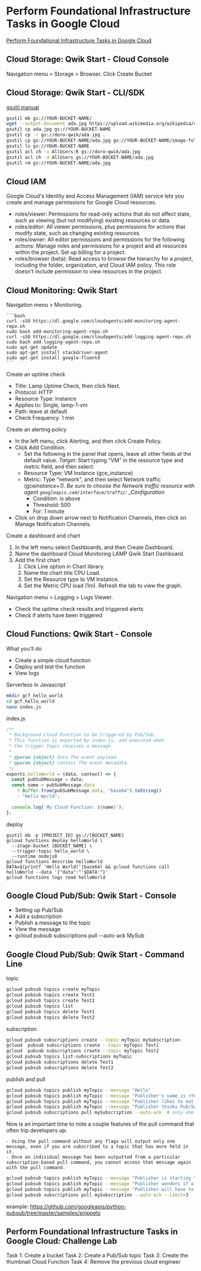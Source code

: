 # Perform Foundational Infrastructure Tasks in Google Cloud

[Perform Foundational Infrastructure Tasks in Google Cloud](https://www.qwiklabs.com/quests/118)

## Cloud Storage: Qwik Start - Cloud Console

Navigation menu > Storage > Browser. Click Create Bucket

## Cloud Storage: Qwik Start - CLI/SDK

[gsutil manual](https://cloud.google.com/storage/docs/gsutil?hl=zh-tw)

```bash
gsutil mb gs://YOUR-BUCKET-NAME/
wget --output-document ada.jpg https://upload.wikimedia.org/wikipedia/commons/thumb/a/a4/Ada_Lovelace_portrait.jpg/800px-Ada_Lovelace_portrait.jpg
gsutil cp ada.jpg gs://YOUR-BUCKET-NAME
gsutil cp -r gs://doro-qwik/ada.jpg .
gsutil cp gs://YOUR-BUCKET-NAME/ada.jpg gs://YOUR-BUCKET-NAME/image-folder/
gsutil ls gs://YOUR-BUCKET-NAME
gsutil acl ch -u AllUsers:R gs://doro-qwik/ada.jpg
gsutil acl ch -d AllUsers gs://YOUR-BUCKET-NAME/ada.jpg
gsutil rm gs://YOUR-BUCKET-NAME/ada.jpg
```

## Cloud IAM

Google Cloud's Identity and Access Management (IAM) service lets you create and manage permissions for Google Cloud resources.

- roles/viewer: Permissions for read-only actions that do not affect state, such as viewing (but not modifying) existing resources or data.
- roles/editor: All viewer permissions, plus permissions for actions that modify state, such as changing existing resources.
- roles/owner: All editor permissions and permissions for the following actions: Manage roles and permissions for a project and all resources within the project. Set up billing for a project.
- roles/browser (beta): Read access to browse the hierarchy for a project, including the folder, organization, and Cloud IAM policy. This role doesn't include permission to view resources in the project.

## Cloud Monitoring: Qwik Start

Navigation menu > Monitoring.

    ```bash
    curl -sSO https://dl.google.com/cloudagents/add-monitoring-agent-repo.sh
    sudo bash add-monitoring-agent-repo.sh
    curl -sSO https://dl.google.com/cloudagents/add-logging-agent-repo.sh
    sudo bash add-logging-agent-repo.sh
    sudo apt-get update
    sudo apt-get install stackdriver-agent
    sudo apt-get install google-fluentd
    ```

Create an uptime check

- Title: Lamp Uptime Check, then click Next.
- Protocol: HTTP
- Resource Type: Instance
- Applies to: Single, lamp-1-vm
- Path: leave at default
- Check Frequency: 1 min

Create an alerting policy

- In the left menu, click Alerting, and then click Create Policy.
- Click Add Condition.
  - Set the following in the panel that opens, leave all other fields at the default value. _Target_: Start typing "VM" in the resource type and metric field, and then select:
  - Resource Type: VM Instance (gce_instance)
  - Metric: Type "network", and then select Network traffic (gce*instance+1). Be sure to choose the Network traffic resource with agent `googleapis.com/interface/traffic`: \_Configuration*
    - Condition: is above
    - Threshold: 500
    - For: 1 minute
- Click on drop down arrow next to Notification Channels, then click on Manage Notification Channels.

Create a dashboard and chart

1. In the left menu select Dashboards, and then Create Dashboard.
2. Name the dashboard Cloud Monitoring LAMP Qwik Start Dashboard.
3. Add the first chart
   1. Click Line option in Chart library.
   2. Name the chart title CPU Load.
   3. Set the Resource type to VM Instance.
   4. Set the Metric CPU load (1m). Refresh the tab to view the graph.

Navigation menu > Logging > Logs Viewer.

- Check the uptime check results and triggered alerts
- Check if alerts have been triggered

## Cloud Functions: Qwik Start - Console

What you'll do

- Create a simple cloud function
- Deploy and test the function
- View logs

Serverless in Javascript

```bash
mkdir gcf_hello_world
cd gcf_hello_world
nano index.js
```

index.js

```javascript
/**
 * Background Cloud Function to be triggered by Pub/Sub.
 * This function is exported by index.js, and executed when
 * the trigger topic receives a message.
 *
 * @param {object} data The event payload.
 * @param {object} context The event metadata.
 */
exports.helloWorld = (data, context) => {
  const pubSubMessage = data;
  const name = pubSubMessage.data
    ? Buffer.from(pubSubMessage.data, "base64").toString()
    : "Hello World";

  console.log(`My Cloud Function: ${name}`);
};
```

deploy

```shell
gsutil mb -p [PROJECT_ID] gs://[BUCKET_NAME]
gcloud functions deploy helloWorld \
  --stage-bucket [BUCKET_NAME] \
  --trigger-topic hello_world \
  --runtime nodejs8
gcloud functions describe helloWorld
DATA=$(printf 'Hello World!'|base64) && gcloud functions call helloWorld --data '{"data":"'$DATA'"}'
gcloud functions logs read helloWorld
```

## Google Cloud Pub/Sub: Qwik Start - Console

- Setting up Pub/Sub
- Add a subscription
- Publish a message to the topic
- View the message
- gcloud pubsub subscriptions pull --auto-ack MySub

## Google Cloud Pub/Sub: Qwik Start - Command Line

topic

```bash
gcloud pubsub topics create myTopic
gcloud pubsub topics create Test1
gcloud pubsub topics create Test2
gcloud pubsub topics list
gcloud pubsub topics delete Test1
gcloud pubsub topics delete Test2
```

subscription

```bash
gcloud pubsub subscriptions create --topic myTopic mySubscription
gcloud  pubsub subscriptions create --topic myTopic Test1
gcloud  pubsub subscriptions create --topic myTopic Test2
gcloud pubsub topics list-subscriptions myTopic
gcloud pubsub subscriptions delete Test1
gcloud pubsub subscriptions delete Test2
```

publish and pull

```bash
gcloud pubsub topics publish myTopic --message "Hello"
gcloud pubsub topics publish myTopic --message "Publisher's name is <YOUR NAME>"
gcloud pubsub topics publish myTopic --message "Publisher likes to eat <FOOD>"
gcloud pubsub topics publish myTopic --message "Publisher thinks Pub/Sub is awesome"
gcloud pubsub subscriptions pull mySubscription --auto-ack  # only one message
```

Now is an important time to note a couple features of the pull command that often trip developers up:

    - Using the pull command without any flags will output only one message, even if you are subscribed to a topic that has more held in it.
    - Once an individual message has been outputted from a particular subscription-based pull command, you cannot access that message again with the pull command.

```bash
gcloud pubsub topics publish myTopic --message "Publisher is starting to get the hang of Pub/Sub"
gcloud pubsub topics publish myTopic --message "Publisher wonders if all messages will be pulled"
gcloud pubsub topics publish myTopic --message "Publisher will have to test to find out"
gcloud pubsub subscriptions pull mySubscription --auto-ack --limit=3
```

example: https://github.com/googleapis/python-pubsub/tree/master/samples/snippets

## Perform Foundational Infrastructure Tasks in Google Cloud: Challenge Lab

Task 1: Create a bucket
Task 2: Create a Pub/Sub topic
Task 3: Create the thumbnail Cloud Function
Task 4: Remove the previous cloud engineer
